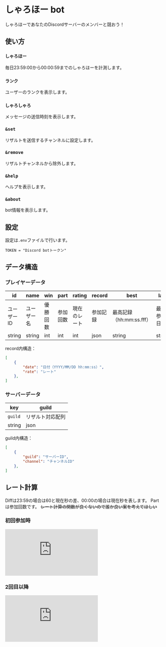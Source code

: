 # しゃろほー bot

しゃろほーであなたのDiscordサーバーのメンバーと競おう！

## 使い方

### `しゃろほー`
毎日23:59:00から00:00:59までのしゃろほーを計測します。

### `ランク`
ユーザーのランクを表示します。

### `しゃろしゃろ`
メッセージの送信時刻を表示します。

### `&set`
リザルトを送信するチャンネルに設定します。

### `&remove`
リザルトチャンネルから除外します。

### `&help`
ヘルプを表示します。

### `&about`
bot情報を表示します。

## 設定
設定は`.env`ファイルで行います。

```
TOKEN = "Discord botトークン"
```

## データ構造

### プレイヤーデータ

| id     | name   | win | part | rating | record | best   | last   |
| ------ | ------ | --- | ---- | ------ | ------ | ------ | ------ |
| ユーザーID | ユーザー名 | 優勝回数 | 参加回数 | 現在のレート | 参加記録 | 最高記録（hh:mm:ss.fff） | 最終参加日時 |
| string | string | int | int  | int    | json   | string | string |

record内構造：

```json
[
    {
        "date": "日付（YYYY/MM/DD hh:mm:ss）",
        "rate": "レート"
    },
]
```

### サーバーデータ

| key     | guild   |
| ------ | ------ |
| `guild` | リザルト対応配列 |
| string | json |

guild内構造：

```json
[
    {
        "guild": "サーバーID",
        "channel": "チャンネルID"
    },
]
```

## レート計算

Diffは23:59の場合は60と現在秒の差、00:00の場合は現在秒を表します。
Partは参加回数です。
~~レート計算の関数が良くないので誰か良い案を考えてほしい~~

### 初回参加時

![first time](https://latex.codecogs.com/gif.latex?%5Cdpi%7B120%7D%20%5Cbg_white%20Rate%20%3D%20%5Cleft%5B%20%5Cfrac%7B6200%7D%7BDiff%20&plus;%202.1%7D%20%5Cright%5D)

### 2回目以降

![later](https://latex.codecogs.com/gif.latex?%5Cdpi%7B120%7D%20%5Cbg_white%20Rate%20%3D%20%5Cleft%5B%20%5Cfrac%7B6000%20&plus;%20Part%7D%7BDiff%20&plus;%201.98%7D%20%5Cright%5D)
